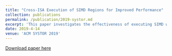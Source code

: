 ```yaml
---
title: "Cross-ISA Execution of SIMD Regions for Improved Performance"
collection: publications
permalink: /publication/2019-systor.md
excerpt: 'This paper investigates the effectiveness of executing SIMD workloads on multiprocessors heterogeneous-ISA cores.'
date: 2019-4-14
venue: 'ACM SYSTOR 2019'
---
```


[Download paper here](http://academicpages.github.io/files/paper1.pdf)

